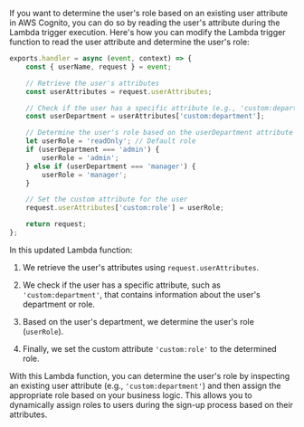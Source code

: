 If you want to determine the user's role based on an existing user attribute in AWS Cognito, you can do so by reading the user's attribute during the Lambda trigger execution. Here's how you can modify the Lambda trigger function to read the user attribute and determine the user's role:

```javascript
exports.handler = async (event, context) => {
    const { userName, request } = event;

    // Retrieve the user's attributes
    const userAttributes = request.userAttributes;

    // Check if the user has a specific attribute (e.g., 'custom:department')
    const userDepartment = userAttributes['custom:department'];

    // Determine the user's role based on the userDepartment attribute
    let userRole = 'readOnly'; // Default role
    if (userDepartment === 'admin') {
        userRole = 'admin';
    } else if (userDepartment === 'manager') {
        userRole = 'manager';
    }

    // Set the custom attribute for the user
    request.userAttributes['custom:role'] = userRole;

    return request;
};
```

In this updated Lambda function:

1. We retrieve the user's attributes using `request.userAttributes`.

2. We check if the user has a specific attribute, such as `'custom:department'`, that contains information about the user's department or role.

3. Based on the user's department, we determine the user's role (`userRole`).

4. Finally, we set the custom attribute `'custom:role'` to the determined role.

With this Lambda function, you can determine the user's role by inspecting an existing user attribute (e.g., `'custom:department'`) and then assign the appropriate role based on your business logic. This allows you to dynamically assign roles to users during the sign-up process based on their attributes.